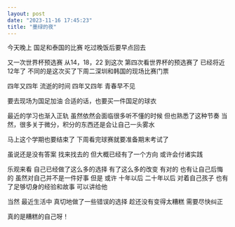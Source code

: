 ```yaml
---
layout: post
date: "2023-11-16 17:45:23"
title: "墨绿的夜"
---
```

今天晚上
国足和泰国的比赛
吃过晚饭后要早点回去

又一次世界杯预选赛
从14，18，22
到这次
第四次看世界杯的预选赛了
已经将近12年了
不同的是这次买了下周二深圳和韩国的现场比赛门票

四年又四年
流逝的时间
四年又四年
青春早不见

要去现场为国足加油
合适的话，也要买一件国足的球衣

最近的学习也渐入正轨
虽然依然会面临很多听不懂的时候
但也熟悉了这种节奏
当然，很多关于微分，积分的东西还是会让自己一头雾水

马上这个学期也要结束了
下周看完球赛就要准备期末考试了

虽说还是没有答案
找来找去的
但大概已经有了一个方向
或许会付诸实践

乐观来看
自己已经做了这么多的选择
有了这么多的改变
有对的
也有让自己后悔的
虽然对自己并不是一件好事
但是
或许
十年以后
二十年以后
对着自己孩子
也有了足够切身的经验和故事
可以讲给他

当然
最近生活中
真切地做了一些错误的选择
趁还没有变得太糟糕
需要尽快纠正

真的是糟糕的自己呀！
